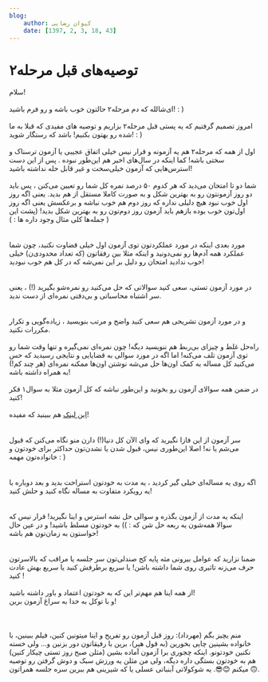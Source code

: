 ```yaml
---
blog:
    author: کیوان رضایی
    date: [1397, 2, 3, 18, 43]
---
```

# توصیه‌های قبل مرحله۲

<div class="cnt">
سلام!<br/><br/>ای‌شالله که دم مرحله۲ حالتون خوب باشه و رو فرم باشید! :‌ )<br/><br/>امروز تصمیم گرفتیم که یه پستی قبل مرحله۲ بزاریم و توصیه های مفیدی که قبلا به ما شده رو بهتون بکنیم!‌ باشد که رستگار شوید! : )<br/><br/>اول از همه که مرحله۲ هم یه آزمونه و قرار نیس خیلی اتفاق عجیبی یا آزمون ترسناک و سختی باشه! کما اینکه در سال‌های اخیر هم این‌طور نبوده . پس از این دست استرس‌هایی که آزمون خیلی‌سخت و غیر قابل حله نداشته باشید!<br/><br/>شما دو تا امتحان می‌دید که هر کدوم ۵۰ درصد نمره کل شما رو تعیین می‌کنن ،‌ پس باید دو روز آزمونتون رو به بهترین شکل و به صورت کاملا مستقل از هم بدید. یعنی اگه روز اول خوب نبود هیچ دلیلی نداره که روز دوم هم خوب نباشه و برعکسش یعنی اگه روز اول‌تون خوب بوده بازهم باید آزمون روز دوم‌تون رو به بهترین شکل‌ بدید!‌ (پشت این جمله‌ها کلی مثال وجود داره ها :‌ ) )<br/><br/><br/>مورد بعدی اینکه در مورد عملکردتون توی آزمون اول خیلی قضاوت نکنید، چون شما عملکرد همه آد‌م‌ها رو نمی‌دونید و اینکه مثلا بین رفقاتون (که تعداد محدودی‌ن) خیلی خوب ندادید امتحان رو دلیل بر این نمی‌شه که در کل هم خوب نبودید!<br/><br/><br/>در مورد آزمون تستی، سعی کنید سوالاتی که حل می‌کنید رو نمره‌شو بگیرید‌ (!) ، یعنی سر اشتباه محاسباتی و بی‌دقتی نمره‌ای از دست ندید.<br/><br/><br/>و در مورد آزمون تشریحی هم سعی کنید واضح و مرتب بنویسید ، زیاده‌گویی و تکرار مکررات نکنید.<br/><br/>راه‌حل غلط و چیزای بی‌ربط هم ننویسید دیگه! چون نمره‌ای نمی‌گیره و تنها وقت شما رو توی آزمون تلف می‌کنه! اما اگه در مورد سوالی به قضایایی و نتایجی رسیدید که حس می‌کنید کل مساله به کمک اون‌ها حل می‌شه نوشتن اون‌ها ممکنه نمره‌ای (هر چند کم!) به همراه داشته باشه!<br/><br/>در ضمن همه سوالای آزمون رو بخونید و این‌طور نباشه که کل آزمون مثلا به سوال۱ فکر کنید!<br/><br/><a href="http://opedia.ir/%D8%A2%D9%85%D9%88%D8%B2%D8%B4/%D8%A2%D9%85%D8%A7%D8%AF%D9%87%E2%80%8C%D8%B3%D8%A7%D8%B2%DB%8C_%D8%A8%D8%B1%D8%A7%DB%8C_%D8%A7%D9%84%D9%85%D9%BE%DB%8C%D8%A7%D8%AF/%D8%B1%D9%88%D8%B4_%D9%86%D9%88%D8%B4%D8%AA%D9%86_%D8%A7%D8%AB%D8%A8%D8%A7%D8%AA" target="_blank">این لینک</a> هم ببینید که مفیده!<br/><br/><br/>سر آزمون از این فازا نگیرید که وای الآن کل دنیا(!) دارن منو نگاه می‌کنن که قبول می‌شم یا نه! اصلا این‌طوری نیس، قبول شدن یا نشدن‌تون حداکثر برای خودتون و خانواده‌تون مهمه :‌ ) <br/><br/><br/>اگه روی یه مساله‌ای خیلی گیر کردید ،‌ یه مدت به خودتون استراحت بدید و بعد دوباره با یه رویکرد متفاوت به مساله نگاه کنید و حلش کنید!<br/><br/><br/>اینکه یه مدت از آزمون بگذره و سوالی حل نشه استرس و اینا نگیرید! قرار نیس که سوالا همه‌شون یه ربعه حل شن که : )) به خودتون مسلط باشید! و در عین حال حواستون به زمان‌تون هم باشه!<br/><br/><br/>ضمنا نزارید که عوامل بیرونی مثه پایه کج صندلی‌تون سر جلسه یا مراقب که بالاسرتون حرف می‌زنه تاثیری روی شما داشته باشن! یا سریع برطرفش کنید یا سریع بهش عادت کنید !<br/><br/>از همه اینا هم مهم‌تر این که به خودتون اعتماد و باور داشته باشید!<br/>و با توکل به خدا به سراغ آزمون برین!<br/><br/><br/><br/>منم یچیز بگم (مهرداد): روز قبل آزمون رو تفریح و اینا میتونین کنین، فیلم ببینین، با خانواده بشینین چایی بخورین (به قول هیر)، برین با رفیقاتون دور بزنین و... ولی خسته نکنین خودتونو. اینکه چجوری برا آزمون آماده بشین (مثلن صبح روز تستی چیکار کنین) هم به خودتون بستگی داره دیگه، ولی من مثلن یه ورزش سبک و دوش گرفتن رو توصیه میکنم 😊😎. یه شوکولاتی آبنباتی عسلی یا که شیرینی هم ببرین سره جلسه همراتون 🙃.<br/><br/>
</div>
